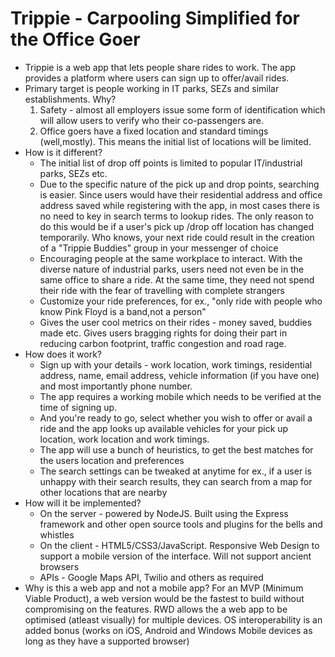 # Trippie - Carpooling Simplified for the Office Goer

* Trippie is a web app that lets people share rides to work. The app provides a platform where users can sign up to offer/avail rides. 
* Primary target is people working in IT parks, SEZs and similar establishments. Why? 
	1. Safety - almost all employers issue some form of identification which will allow users to verify who their co-passengers are. 
	2. Office goers have a fixed location and standard timings (well,mostly). This means the initial list of locations will be limited. 
* How is it different?
	* The initial list of drop off points is limited to popular IT/industrial parks, SEZs etc. 
	* Due to the specific nature of the pick up and drop points, searching is easier. Since users would have their residential address and office address saved while registering with the app, in most cases there is no need to key in search terms to lookup rides. The only reason to do this would be if a user's pick up /drop off location has changed temporarily. Who knows, your next ride could result in the creation of a "Trippie Buddies" group in your messenger of choice
	* Encouraging people at the same workplace to interact. With the diverse nature of industrial parks, users need not even be in the same office to share a ride. At the same time, they need not spend their ride with the fear of travelling with complete strangers
	* Customize your ride preferences, for ex., "only ride with people who know Pink Floyd is a band,not a person"
	* Gives the user cool metrics on their rides - money saved, buddies made etc. Gives users bragging rights for doing their part in reducing carbon footprint, traffic congestion and road rage.
* How does it work?
	* Sign up with your details - work location, work timings, residential address, name, email address, vehicle information (if you have one) and most importantly phone number. 
	* The app requires a working mobile which needs to be verified at the time of signing up.
	* And you're ready to go, select whether you wish to offer or avail a ride and the app looks up available vehicles for your pick up location, work location and work timings.
	* The app will use a bunch of heuristics, to get the best matches for the users location and preferences
	* The search settings can be tweaked at anytime for ex., if a user is unhappy with their search results, they can  search from a map for other locations that are nearby
* How will it be implemented?
	* On the server - powered by NodeJS. Built using the Express framework and other open source tools and plugins for the bells and whistles
	* On the client - HTML5/CSS3/JavaScript. Responsive Web Design to support a mobile version of the interface. Will not support ancient browsers
	* APIs - Google Maps API, Twilio and others as required
* Why is this a web app and not a mobile app? For an MVP (Minimum Viable Product), a web version would be the fastest to build without compromising on the features. RWD allows the a web app to be optimised (atleast visually) for multiple devices. OS interoperability is an added bonus (works on iOS, Android and Windows Mobile devices as long as they have a supported browser)
